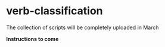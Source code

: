 # verb-classification
The collection of scripts will be completely uploaded in March

__Instructions to come__
